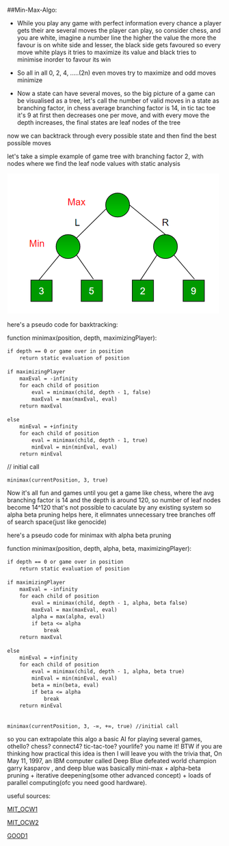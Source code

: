 ##Min-Max-Algo:

* While you play any game with perfect information every chance a player gets their are several moves the player can play, so consider chess, and you are white, imagine a number line the higher the value the more the favour is on white side and lesser, the black side gets favoured so every move white plays it tries to maximize its value and black tries to minimise inorder to favour its win

* So all in all 0, 2, 4, .....(2n) even moves try to maximize and odd moves minimize

* Now a state can have several moves, so the big picture of a game can be visualised as a tree, let's call the number of valid moves in a state as branching factor, in chess average branching factor is 14, in tic tac toe it's 9 at first then decreases one per move, and with every move the depth increases, the final states are leaf nodes of the tree

now we can backtrack through every possible state and then find the best possible moves

let's take a simple example of game tree with branching factor 2, with nodes where we find the leaf node values with static analysis

![GitHub Logo](images/minmax.png)

here's a pseudo code for baxktracking:

function minimax(position, depth, maximizingPlayer):

	if depth == 0 or game over in position
		return static evaluation of position
 
	if maximizingPlayer
		maxEval = -infinity
		for each child of position
			eval = minimax(child, depth - 1, false)
			maxEval = max(maxEval, eval)
		return maxEval
 
	else
		minEval = +infinity
		for each child of position
			eval = minimax(child, depth - 1, true)
			minEval = min(minEval, eval)
		return minEval
 
 
// initial call

    minimax(currentPosition, 3, true)



Now it's all fun and games until you get a game like chess, where the avg branching factor is 14 and the depth is around 120, so number of leaf nodes become 14^120 that's not possible to caculate by any existing system so alpha beta pruning helps here, it elimnates unnecessary tree branches off of search space(just like genocide)

here's a pseudo code for minimax with alpha beta pruning

function minimax(position, depth, alpha, beta, maximizingPlayer):

	if depth == 0 or game over in position
		return static evaluation of position

	if maximizingPlayer
		maxEval = -infinity
		for each child of position
			eval = minimax(child, depth - 1, alpha, beta false)
			maxEval = max(maxEval, eval)
			alpha = max(alpha, eval)
			if beta <= alpha
				break
		return maxEval

	else
		minEval = +infinity
		for each child of position
			eval = minimax(child, depth - 1, alpha, beta true)
			minEval = min(minEval, eval)
			beta = min(beta, eval)
			if beta <= alpha
				break
		return minEval


	minimax(currentPosition, 3, -∞, +∞, true) //initial call


so you can extrapolate this algo a basic AI for playing several games, othello? chess? connect4? tic-tac-toe? yourlife? you name it!
BTW if you are thinking how practical this idea is then I will leave you with the trivia that, On May 11, 1997, an IBM computer called Deep Blue defeated world champion garry kasparov , and deep blue was basically mini-max + alpha-beta pruning + iterative deepening(some other advanced concept) + loads of parallel computing(ofc you need good hardware).

useful sources:

[MIT_OCW1](https://ocw.mit.edu/courses/electrical-engineering-and-computer-science/6-034-artificial-intelligence-fall-2010/lecture-videos/lecture-6-search-games-minimax-and-alpha-beta/)

[MIT_OCW2](https://ocw.mit.edu/courses/electrical-engineering-and-computer-science/6-034-artificial-intelligence-fall-2010/mega-recitation-videos/mega-recitation-3-games-minimax-alpha-beta/)

[GOOD1](https://www.hackerearth.com/blog/developers/minimax-algorithm-alpha-beta-pruning/)

